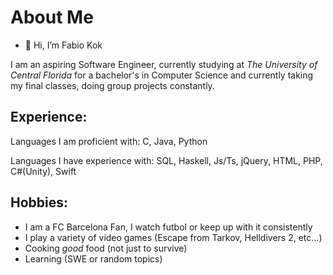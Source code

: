# About Me
- 👋 Hi, I’m Fabio Kok

I am an aspiring Software Engineer, currently studying at *The University of Central Florida* for a bachelor's in Computer Science and currently taking my final classes, doing group projects constantly.

  ## Experience:
  Languages I am proficient with: C, Java, Python
  
  Languages I have experience with: SQL, Haskell, Js/Ts, jQuery, HTML, PHP, C#(Unity), Swift
  
  ## Hobbies:
- I am a FC Barcelona Fan, I watch futbol or keep up with it consistently
- I play a variety of video games (Escape from Tarkov, Helldivers 2, etc...)
- Cooking *good* food (not just to survive)
- Learning (SWE or random topics)
<!---
FabioKok/FabioKok is a ✨ special ✨ repository because its `README.md` (this file) appears on your GitHub profile.
You can click the Preview link to take a look at your changes.
--->
